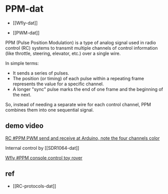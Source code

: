 
# PPM-dat

- [[Wfly-dat]]

- [[PWM-dat]]

PPM (Pulse Position Modulation) is a type of analog signal used in radio control (RC) systems to transmit multiple channels of control information (like throttle, steering, elevator, etc.) over a single wire.

In simple terms:

- It sends a series of pulses.
- The position (or timing) of each pulse within a repeating frame represents the value for a specific channel.
- A longer "sync" pulse marks the end of one frame and the beginning of the next.

So, instead of needing a separate wire for each control channel, PPM combines them into one sequential signal.

## demo video 

[RC #PPM PWM send and receive at Arduino, note the four channels color](https://youtube.com/shorts/BDdSFPlh9KE?si=n1oF2KUIMqEeH1QW)

Internal control by [[SDR1064-dat]]

[Wfly #PPM console control toy rover](https://t.me/electrodragon3/369)


## ref 

- [[RC-protocols-dat]]